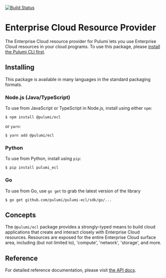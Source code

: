 [![Build Status](https://travis-ci.com/pulumi/pulumi-ecl.svg?token=eHg7Zp5zdDDJfTjY8ejq&branch=master)](https://travis-ci.com/pulumi/pulumi-ecl)

# Enterprise Cloud Resource Provider

The Enterprise Cloud resource provider for Pulumi lets you use Enterprise Cloud resources in your cloud programs.  To use
this package, please [install the Pulumi CLI first](https://pulumi.io/).

## Installing

This package is available in many languages in the standard packaging formats.

### Node.js (Java/TypeScript)

To use from JavaScript or TypeScript in Node.js, install using either `npm`:

    $ npm install @pulumi/ecl

or `yarn`:

    $ yarn add @pulumi/ecl

### Python

To use from Python, install using `pip`:

    $ pip install pulumi_ecl

### Go

To use from Go, use `go get` to grab the latest version of the library

    $ go get github.com/pulumi/pulumi-ecl/sdk/go/...

## Concepts

The `@pulumi/ecl` package provides a strongly-typed means to build cloud applications that create
and interact closely with Enterprise Cloud resources.
Resources are exposed for the entire Enterprise Cloud surface area,
including (but not limited to), 'compute', 'network', 'storage', and more.

## Reference

For detailed reference documentation, please visit [the API docs](
https://pulumi.io/reference/pkg/nodejs/@pulumi/ecl/index.html).
